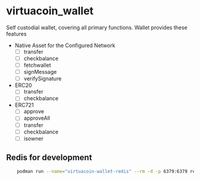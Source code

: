# virtuacoin_wallet

Self custodial wallet, covering all primary functions.
Wallet provides these features

- Native Asset for the Configured Network
    - [ ] transfer
    - [ ] checkbalance
    - [ ] fetchwallet
    - [ ] signMessage
    - [ ] verifySignature
- ERC20
    - [ ] transfer
    - [ ] checkbalance
- ERC721
    - [ ] approve
    - [ ] approveAll
    - [ ] transfer
    - [ ] checkbalance
    - [ ] isowner

## Redis for development
```bash
    podman run --name="virtuacoin-wallet-redis" --rm -d -p 6379:6379 redis -c log_statement=all
```